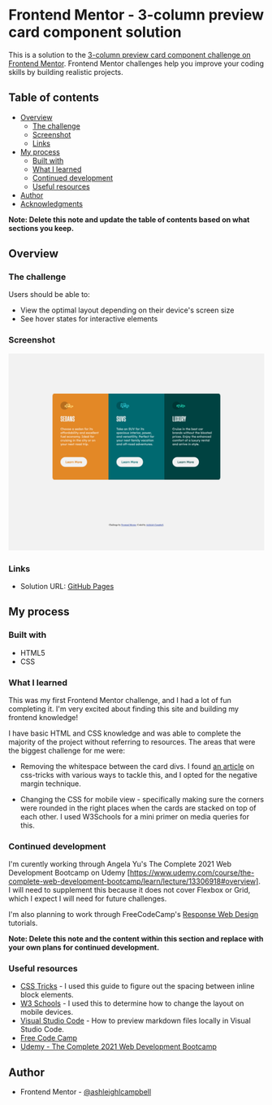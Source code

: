 # Frontend Mentor - 3-column preview card component solution

This is a solution to the [3-column preview card component challenge on Frontend Mentor](https://www.frontendmentor.io/challenges/3column-preview-card-component-pH92eAR2-). Frontend Mentor challenges help you improve your coding skills by building realistic projects. 

## Table of contents

- [Overview](#overview)
  - [The challenge](#the-challenge)
  - [Screenshot](#screenshot)
  - [Links](#links)
- [My process](#my-process)
  - [Built with](#built-with)
  - [What I learned](#what-i-learned)
  - [Continued development](#continued-development)
  - [Useful resources](#useful-resources)
- [Author](#author)
- [Acknowledgments](#acknowledgments)

**Note: Delete this note and update the table of contents based on what sections you keep.**

## Overview

### The challenge

Users should be able to:

- View the optimal layout depending on their device's screen size
- See hover states for interactive elements

### Screenshot

![](./screenshot.png)


### Links

- Solution URL: [GitHub Pages](https://ashleighlcampbell.github.io/frontend-mentor-3-column-preview-card-component/)

## My process

### Built with

- HTML5
- CSS

### What I learned

This was my first Frontend Mentor challenge, and I had a lot of fun completing it. I'm very excited about finding this site and building my frontend knowledge!

I have basic HTML and CSS knowledge and was able to complete the majority of the project without referring to resources. The areas that were the biggest challenge for me were: 
- Removing the whitespace between the card divs. I found [an article](https://css-tricks.com/fighting-the-space-between-inline-block-elements/) on css-tricks with various ways to tackle this, and I opted for the negative margin technique. 

- Changing the CSS for mobile view - specifically making sure the corners were rounded in the right places when the cards are stacked on top of each other. I used W3Schools for a mini primer on media queries for this. 

### Continued development

I'm curently working through Angela Yu's The Complete 2021 Web Development Bootcamp on Udemy [https://www.udemy.com/course/the-complete-web-development-bootcamp/learn/lecture/13306918#overview]. I will need to supplement this because it does not cover Flexbox or Grid, which I expect I will need for future challenges. 

I'm also planning to work through FreeCodeCamp's [Response Web Design](https://www.freecodecamp.org/learn/responsive-web-design/) tutorials. 

**Note: Delete this note and the content within this section and replace with your own plans for continued development.**

### Useful resources

- [CSS Tricks](https://css-tricks.com/fighting-the-space-between-inline-block-elements/) - I used this guide to figure out the spacing between inline block elements.
- [W3 Schools](https://www.w3schools.com/css/css_rwd_mediaqueries.asp) - I used this to determine how to change the layout on mobile devices. 
- [Visual Studio Code](https://code.visualstudio.com/docs/languages/markdown) - How to preview markdown files locally in Visual Studio Code.
- [Free Code Camp](https://www.freecodecamp.org/learn/responsive-web-design/)
- [Udemy - The Complete 2021 Web Development Bootcamp](https://www.udemy.com/course/the-complete-web-development-bootcamp/learn/lecture/13306918#overview)


## Author
- Frontend Mentor - [@ashleighlcampbell](https://www.frontendmentor.io/profile/ashleighlcampbell)


